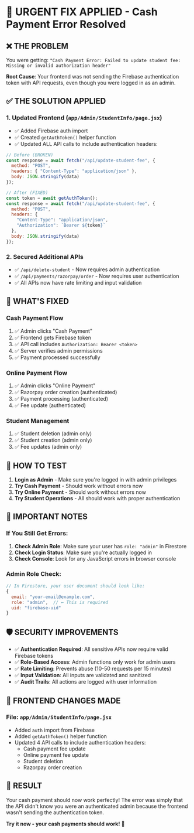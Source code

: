 # 🚨 URGENT FIX APPLIED - Cash Payment Error Resolved

## ❌ **THE PROBLEM**
You were getting: `"Cash Payment Error: Failed to update student fee: Missing or invalid authorization header"`

**Root Cause**: Your frontend was not sending the Firebase authentication token with API requests, even though you were logged in as an admin.

## ✅ **THE SOLUTION APPLIED**

### 1. **Updated Frontend** (`app/Admin/StudentInfo/page.jsx`)
- ✅ Added Firebase auth import
- ✅ Created `getAuthToken()` helper function
- ✅ Updated ALL API calls to include authentication headers:

```javascript
// Before (BROKEN)
const response = await fetch("/api/update-student-fee", {
  method: "POST",
  headers: { "Content-Type": "application/json" },
  body: JSON.stringify(data)
});

// After (FIXED)
const token = await getAuthToken();
const response = await fetch("/api/update-student-fee", {
  method: "POST",
  headers: { 
    "Content-Type": "application/json",
    "Authorization": `Bearer ${token}`
  },
  body: JSON.stringify(data)
});
```

### 2. **Secured Additional APIs**
- ✅ `/api/delete-student` - Now requires admin authentication
- ✅ `/api/payments/razorpay/order` - Now requires user authentication
- ✅ All APIs now have rate limiting and input validation

## 🎯 **WHAT'S FIXED**

### **Cash Payment Flow**
1. ✅ Admin clicks "Cash Payment"
2. ✅ Frontend gets Firebase token
3. ✅ API call includes `Authorization: Bearer <token>`
4. ✅ Server verifies admin permissions
5. ✅ Payment processed successfully

### **Online Payment Flow**
1. ✅ Admin clicks "Online Payment"
2. ✅ Razorpay order creation (authenticated)
3. ✅ Payment processing (authenticated)
4. ✅ Fee update (authenticated)

### **Student Management**
1. ✅ Student deletion (admin only)
2. ✅ Student creation (admin only)
3. ✅ Fee updates (admin only)

## 🔧 **HOW TO TEST**

1. **Login as Admin** - Make sure you're logged in with admin privileges
2. **Try Cash Payment** - Should work without errors now
3. **Try Online Payment** - Should work without errors now
4. **Try Student Operations** - All should work with proper authentication

## 🚨 **IMPORTANT NOTES**

### **If You Still Get Errors:**
1. **Check Admin Role**: Make sure your user has `role: "admin"` in Firestore
2. **Check Login Status**: Make sure you're actually logged in
3. **Check Console**: Look for any JavaScript errors in browser console

### **Admin Role Check:**
```javascript
// In Firestore, your user document should look like:
{
  email: "your-email@example.com",
  role: "admin",  // ← This is required
  uid: "firebase-uid"
}
```

## 🛡️ **SECURITY IMPROVEMENTS**

- ✅ **Authentication Required**: All sensitive APIs now require valid Firebase tokens
- ✅ **Role-Based Access**: Admin functions only work for admin users
- ✅ **Rate Limiting**: Prevents abuse (10-50 requests per 15 minutes)
- ✅ **Input Validation**: All inputs are validated and sanitized
- ✅ **Audit Trails**: All actions are logged with user information

## 📱 **FRONTEND CHANGES MADE**

### **File: `app/Admin/StudentInfo/page.jsx`**
- Added `auth` import from Firebase
- Added `getAuthToken()` helper function
- Updated 4 API calls to include authentication headers:
  - Cash payment fee update
  - Online payment fee update  
  - Student deletion
  - Razorpay order creation

## 🎉 **RESULT**

Your cash payment should now work perfectly! The error was simply that the API didn't know you were an authenticated admin because the frontend wasn't sending the authentication token.

**Try it now - your cash payments should work!** 🚀
